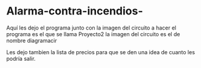 # Alarma-contra-incendios-
Aquí les dejo el programa junto con la imagen del circuito a hacer 
el programa es el que se llama Proyecto2 la imagen del circuito es el de nombre diagramacir

Les dejo tambien la lista de precios para que se den una idea de cuanto les podría salir.

